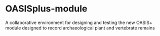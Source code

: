 # OASISplus-module
A collaborative environment for designing and testing the new OASIS+ module designed to record archaeological plant and vertebrate remains
